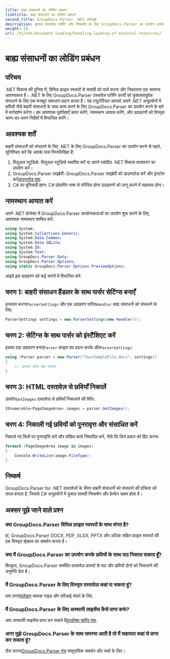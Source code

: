 ```yaml
---
title: बाह्य संसाधनों का लोडिंग प्रबंधन
linktitle: बाह्य संसाधनों का लोडिंग प्रबंधन
second_title: GroupDocs.Parser .NET एपीआई
description: कुशल दस्तावेज़ पार्सिंग और निष्कर्षण के लिए GroupDocs.Parser का उपयोग करके .NET में बाहरी संसाधनों को संभालना सीखें।
weight: 10
url: /hi/net/document-loading/handling-loading-of-external-resources/
---
```


# बाह्य संसाधनों का लोडिंग प्रबंधन

## परिचय
.NET विकास की दुनिया में, विभिन्न फ़ाइल स्वरूपों से सामग्री को पार्स करना और निकालना एक सामान्य आवश्यकता है। .NET के लिए GroupDocs.Parser दस्तावेज़ पार्सिंग कार्यों को कुशलतापूर्वक संभालने के लिए एक मजबूत समाधान प्रदान करता है। यह ट्यूटोरियल आपको अपने .NET अनुप्रयोगों में छवियों जैसे बाहरी संसाधनों के साथ काम करने के लिए GroupDocs.Parser का उपयोग करने के बारे में मार्गदर्शन करेगा। हम आवश्यक पूर्वापेक्षाएँ कवर करेंगे, नामस्थान आयात करेंगे, और उदाहरणों को विस्तृत चरण-दर-चरण निर्देशों में विभाजित करेंगे।
## आवश्यक शर्तें
बाहरी संसाधनों को संभालने के लिए .NET के लिए GroupDocs.Parser का उपयोग करने से पहले, सुनिश्चित करें कि आपके पास निम्नलिखित हैं:
1. विज़ुअल स्टूडियो: विज़ुअल स्टूडियो स्थापित करें या अपने पसंदीदा .NET विकास वातावरण का उपयोग करें।
2. GroupDocs.Parser लाइब्रेरी: GroupDocs.Parser लाइब्रेरी को डाउनलोड करें और इंस्टॉल करें[डाउनलोड पृष्ठ](https://releases.groupdocs.com/parser/net/).
3. C# का बुनियादी ज्ञान: C# प्रोग्रामिंग भाषा से परिचित होना उदाहरणों को लागू करने में सहायक होगा।

## नामस्थान आयात करें
अपने .NET प्रोजेक्ट में GroupDocs.Parser कार्यात्मकताओं का उपयोग शुरू करने के लिए, आवश्यक नामस्थान शामिल करें:
```csharp
using System;
using System.Collections.Generic;
using System.Data.Common;
using System.Data.SQLite;
using System.IO;
using System.Text;
using GroupDocs.Parser.Data;
using GroupDocs.Parser.Options;
using static GroupDocs.Parser.Options.PreviewOptions;
```

आइये इस उदाहरण को कई चरणों में विभाजित करें:
## चरण 1: बाहरी संसाधन हैंडलर के साथ पार्सर सेटिंग्स बनाएँ
 इन्स्तांत करना`ParserSettings` और एक उदाहरण पारित`Handler` बाह्य संसाधनों को संभालने के लिए:
```csharp
ParserSettings settings = new ParserSettings(new Handler());
```
## चरण 2: सेटिंग्स के साथ पार्सर को इंस्टैंशिएट करें
 इसका एक उदाहरण बनाएं`Parser` फ़ाइल पथ प्रदान करके और`ParserSettings`:
```csharp
using (Parser parser = new Parser("YourSampleFile.docx", settings))
{
    // आपका कोड यहां जाएगा
}
```
## चरण 3: HTML दस्तावेज़ से छवियाँ निकालें
 उपयोग`GetImages` दस्तावेज़ से छवियाँ निकालने की विधि:
```csharp
IEnumerable<PageImageArea> images = parser.GetImages();
```
## चरण 4: निकाली गई छवियों को पुनरावृत्त और संसाधित करें
निकाले गए चित्रों पर पुनरावृत्ति करें और वांछित कार्य निष्पादित करें, जैसे कि चित्र प्रकार को प्रिंट करना:
```csharp
foreach (PageImageArea image in images)
{
    Console.WriteLine(image.FileType);
}
```

## निष्कर्ष
GroupDocs.Parser for .NET दस्तावेजों के भीतर बाहरी संसाधनों को संभालने की प्रक्रिया को सरल बनाता है, जिससे C# अनुप्रयोगों में कुशल सामग्री निष्कर्षण और हेरफेर सक्षम होता है।

## अक्सर पूछे जाने वाले प्रश्न
### क्या GroupDocs.Parser विभिन्न फ़ाइल स्वरूपों के साथ संगत है?
हां, GroupDocs.Parser DOCX, PDF, XLSX, PPTX और अधिक सहित फ़ाइल स्वरूपों की एक विस्तृत श्रृंखला का समर्थन करता है।
### क्या मैं GroupDocs.Parser का उपयोग करके छवियों के साथ पाठ निकाल सकता हूँ?
बिल्कुल, GroupDocs.Parser समर्थित दस्तावेज़ प्रारूपों से पाठ और छवियों दोनों को निकालने की अनुमति देता है।
### मैं GroupDocs.Parser के लिए विस्तृत दस्तावेज़ कहां पा सकता हूं?
 पता लगाएं[प्रलेखन](https://tutorials.groupdocs.com/parser/net/) व्यापक गाइड और एपीआई संदर्भ के लिए.
### मैं GroupDocs.Parser के लिए अस्थायी लाइसेंस कैसे प्राप्त करूं?
 आप अस्थायी लाइसेंस प्राप्त कर सकते हैं[ग्रुपडॉक्स खरीद पृष्ठ](https://purchase.groupdocs.com/temporary-license/).
### अगर मुझे GroupDocs.Parser के साथ समस्या आती है तो मैं सहायता कहां से प्राप्त कर सकता हूं?
 दौरा करना[GroupDocs.Parser मंच](https://forum.groupdocs.com/c/parser/17) सामुदायिक समर्थन और चर्चा के लिए।